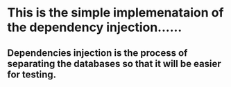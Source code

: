 # This is the simple implemenataion of the dependency injection......

## Dependencies injection is the process of separating the databases so that it will be easier for testing.